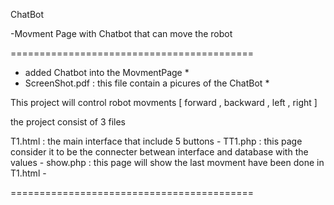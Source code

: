 ChatBot 

-Movment Page with Chatbot that can move the robot

==========================================

*  added Chatbot into the MovmentPage *
*  ScreenShot.pdf : this file contain a picures of the ChatBot *

This project will control robot movments [ forward , backward , left , right ]

the project consist of 3 files

T1.html : the main interface that include 5 buttons -
TT1.php : this page consider it to be the connecter betwean interface and database with the values -
show.php : this page will show the last movment have been done in T1.html -



==========================================
